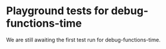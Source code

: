 # Playground tests for debug-functions-time
We are still awaiting the first test run for debug-functions-time.
